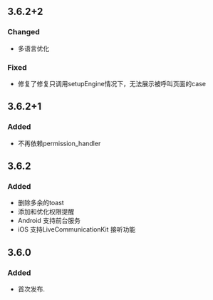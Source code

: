 ## 3.6.2+2
### Changed
- 多语言优化
### Fixed
- 修复了修复只调用setupEngine情况下，无法展示被呼叫页面的case

## 3.6.2+1
### Added
- 不再依赖permission_handler

## 3.6.2
### Added
- 删除多余的toast
- 添加和优化权限提醒
- Android 支持前台服务
- iOS 支持LiveCommunicationKit 接听功能


## 3.6.0
### Added
- 首次发布.